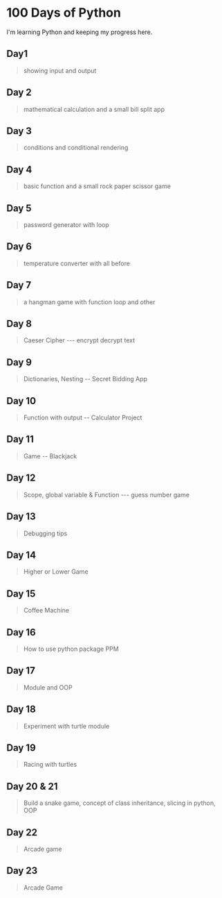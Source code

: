 # 100 Days of Python
I'm learning Python and keeping my progress here.

## Day1
> showing input and output

## Day 2
> mathematical calculation and a small bill split app

## Day 3
> conditions and conditional rendering

## Day 4
> basic function and a small rock paper scissor game

## Day 5
> password generator with loop

## Day 6
> temperature converter with all before 
## Day 7
> a hangman game with function loop and other

## Day 8
> Caeser Cipher --- encrypt decrypt text

## Day 9
> Dictionaries, Nesting -- Secret Bidding App

## Day 10
> Function with output -- Calculator Project

## Day 11
> Game -- Blackjack

## Day 12
> Scope, global variable & Function --- guess number game

## Day 13
> Debugging tips

## Day 14
> Higher or Lower Game

## Day 15
> Coffee Machine

## Day 16
> How to use python package PPM

## Day 17
> Module and OOP

## Day 18
> Experiment with turtle module

## Day 19
> Racing with turtles

## Day 20 & 21
> Build a snake game, concept of class inheritance, slicing in python, OOP
## Day 22
> Arcade game

## Day 23
> Arcade Game